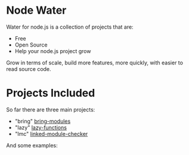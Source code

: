 Node Water
==========

Water for node.js is a collection of projects that are:

* Free
* Open Source
* Help your node.js project grow

Grow in terms of scale, build more features, more quickly, with easier to read source code.

Projects Included 
=================

So far there are three main projects:

* "bring" [bring-modules](https://github.com/aogriffiths/node-wtr-bring-modules)
* "lazy" [lazy-functions](https://github.com/aogriffiths/node-wtr-lazy-functions)
* "lmc" [linked-module-checker](https://github.com/aogriffiths/node-wtr-linked-module-checker)

And some examples:
